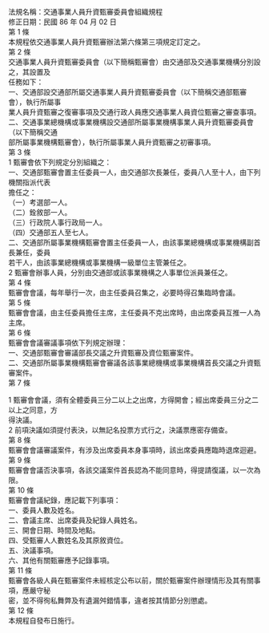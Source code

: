 法規名稱：交通事業人員升資甄審委員會組織規程  
修正日期：民國 86 年 04 月 02 日  
第 1 條  
本規程依交通事業人員升資甄審辦法第六條第三項規定訂定之。  
第 2 條  
交通事業人員升資甄審委員會（以下簡稱甄審會）由交通部及交通事業機構分別設之，其設置及  
任務如下：  
一、交通部設交通部所屬交通事業人員升資甄審委員會（以下簡稱交通部甄審會），執行所屬事  
業人員升資甄審之復審事項及交通行政人員應交通事業人員資位甄審之審查事項。  
二、交通事業總機構或事業機構設交通部所屬事業機構事業人員升資甄審委員會（以下簡稱交通  
部所屬事業機構甄審會），執行所屬事業人員升資甄審之初審事項。  
第 3 條  
1 甄審會依下列規定分別組織之：  
一、交通部甄審會置主任委員一人，由交通部次長兼任，委員八人至十人，由下列機關指派代表  
擔任之：  
（一）考選部一人。  
（二）銓敘部一人。  
（三）行政院人事行政局一人。  
（四）交通部五人至七人。  
二、交通部所屬事業機構甄審會置主任委員一人，由該事業總機構或事業機構副首長兼任，委員  
若干人，由該事業總機構或事業機構一級單位主管兼任之。  
2 甄審會辦事人員，分別由交通部或該事業機構之人事單位派員兼任之。  
第 4 條  
甄審會會議，每年舉行一次，由主任委員召集之，必要時得召集臨時會議。  
第 5 條  
甄審會會議，由主任委員擔任主席，主任委員不克出席時，由出席委員互推一人為主席。  
第 6 條  
甄審會會議審議事項依下列規定辦理：  
一、交通部甄審會審議部長交議之升資甄審及資位甄審案件。  
二、交通部所屬事業機構甄審會審議各該事業總機構或事業機構首長交議之升資甄審案件。  
第 7 條  


1 甄審會會議，須有全體委員三分二以上之出席，方得開會；經出席委員三分之二以上之同意，方  
得決議。  
2 前項決議如須提付表決，以無記名投票方式行之，決議票應密存備查。  
第 8 條  
甄審會會議審議案件，有涉及出席委員本身事項時，該出席委員應臨時退席迴避。  
第 9 條  
甄審會會議否決事項，各該交議案件首長認為不能同意時，得提請復議，以一次為限。  
第 10 條  
甄審會會議紀錄，應記載下列事項：  
一、委員人數及姓名。  
二、會議主席、出席委員及紀錄人員姓名。  
三、開會日期、時間及地點。  
四、受甄審人人數姓名及其原敘資位。  
五、決議事項。  
六、其他有關甄審應予記錄事項。  
第 11 條  
甄審會各級人員在甄審案件未經核定公布以前，關於甄審案件辦理情形及其有關事項，應嚴守秘  
密，並不得徇私舞弊及有遺漏舛錯情事，違者按其情節分別懲處。  
第 12 條  
本規程自發布日施行。  


